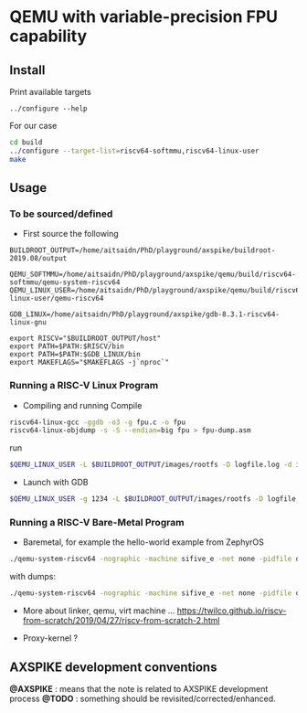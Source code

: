 # QEMU with variable-precision FPU capability

## Install 

Print available targets
```
../configure --help
```

For our case
```bash
cd build
../configure --target-list=riscv64-softmmu,riscv64-linux-user
make
```

## Usage

### To be sourced/defined
- First source the following
```
BUILDROOT_OUTPUT=/home/aitsaidn/PhD/playground/axspike/buildroot-2019.08/output

QEMU_SOFTMMU=/home/aitsaidn/PhD/playground/axspike/qemu/build/riscv64-softmmu/qemu-system-riscv64
QEMU_LINUX_USER=/home/aitsaidn/PhD/playground/axspike/qemu/build/riscv64-linux-user/qemu-riscv64

GDB_LINUX=/home/aitsaidn/PhD/playground/axspike/gdb-8.3.1-riscv64-linux-gnu

export RISCV="$BUILDROOT_OUTPUT/host"
export PATH=$PATH:$RISCV/bin
export PATH=$PATH:$GDB_LINUX/bin
export MAKEFLAGS="$MAKEFLAGS -j`nproc`"
```

### Running a RISC-V Linux Program
- Compiling and running
Compile
```bash
riscv64-linux-gcc -ggdb -o3 -g fpu.c -o fpu
riscv64-linux-objdump -s -S --endian=big fpu > fpu-dump.asm
```

run
```bash 
$QEMU_LINUX_USER -L $BUILDROOT_OUTPUT/images/rootfs -D logfile.log -d in_asm,cpu,fpu fpu
```

- Launch with GDB
```bash
$QEMU_LINUX_USER -g 1234 -L $BUILDROOT_OUTPUT/images/rootfs -D logfile.log -d in_asm,cpu,fpu fpu
```     

### Running a RISC-V Bare-Metal Program
- Baremetal, for example the hello-world example from ZephyrOS
```bash
./qemu-system-riscv64 -nographic -machine sifive_e -net none -pidfile qemu.pid -serial mon:stdio -kernel /home/aitsaidn/PhD/playground/axspike/axspike-next/zephyr.elf
```
with dumps:
```bash
./qemu-system-riscv64 -nographic -machine sifive_e -net none -pidfile qemu.pid -serial mon:stdio -kernel /home/aitsaidn/PhD/playground/axspike/axspike-next/zephyr.elf -D logfile.log -d in_asm,cpu,fpu
```

- More about linker, qemu, virt machine ...
https://twilco.github.io/riscv-from-scratch/2019/04/27/riscv-from-scratch-2.html

- Proxy-kernel ?


## AXSPIKE development conventions

**@AXSPIKE** : means that the note is related to AXSPIKE development process
**@TODO**    : something should be revisited/corrected/enhanced.



 


